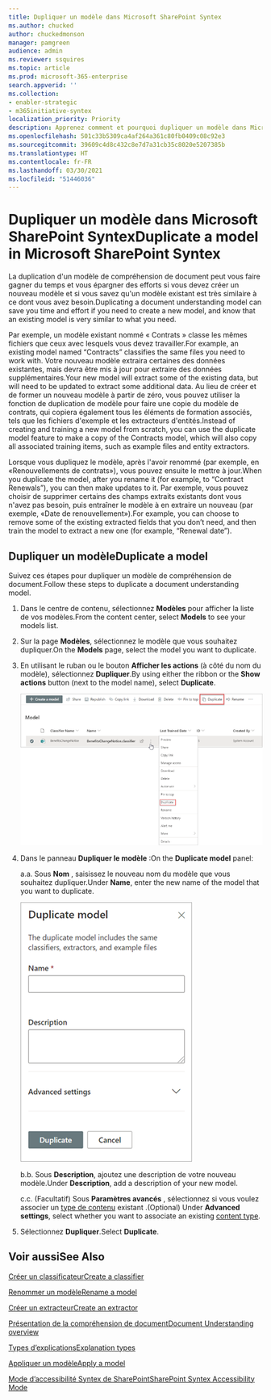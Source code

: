 ```yaml
---
title: Dupliquer un modèle dans Microsoft SharePoint Syntex
ms.author: chucked
author: chuckedmonson
manager: pamgreen
audience: admin
ms.reviewer: ssquires
ms.topic: article
ms.prod: microsoft-365-enterprise
search.appverid: ''
ms.collection:
- enabler-strategic
- m365initiative-syntex
localization_priority: Priority
description: Apprenez comment et pourquoi dupliquer un modèle dans Microsoft SharePoint Syntex.
ms.openlocfilehash: 501c33b5309ca4af264a361c80fb0409c08c92e3
ms.sourcegitcommit: 39609c4d8c432c8e7d7a31cb35c8020e5207385b
ms.translationtype: HT
ms.contentlocale: fr-FR
ms.lasthandoff: 03/30/2021
ms.locfileid: "51446036"
---
```

# <a name="duplicate-a-model-in-microsoft-sharepoint-syntex"></a><span data-ttu-id="705d0-103">Dupliquer un modèle dans Microsoft SharePoint Syntex</span><span class="sxs-lookup"><span data-stu-id="705d0-103">Duplicate a model in Microsoft SharePoint Syntex</span></span>

<span data-ttu-id="705d0-104">La duplication d'un modèle de compréhension de document peut vous faire gagner du temps et vous épargner des efforts si vous devez créer un nouveau modèle et si vous savez qu'un modèle existant est très similaire à ce dont vous avez besoin.</span><span class="sxs-lookup"><span data-stu-id="705d0-104">Duplicating a document understanding model can save you time and effort if you need to create a new model, and know that an existing model is very similar to what you need.</span></span>

<span data-ttu-id="705d0-105">Par exemple, un modèle existant nommé « Contrats » classe les mêmes fichiers que ceux avec lesquels vous devez travailler.</span><span class="sxs-lookup"><span data-stu-id="705d0-105">For example, an existing model named “Contracts” classifies the same files you need to work with.</span></span> <span data-ttu-id="705d0-106">Votre nouveau modèle extraira certaines des données existantes, mais devra être mis à jour pour extraire des données supplémentaires.</span><span class="sxs-lookup"><span data-stu-id="705d0-106">Your new model will extract some of the existing data, but will need to be updated to extract some additional data.</span></span> <span data-ttu-id="705d0-107">Au lieu de créer et de former un nouveau modèle à partir de zéro, vous pouvez utiliser la fonction de duplication de modèle pour faire une copie du modèle de contrats, qui copiera également tous les éléments de formation associés, tels que les fichiers d'exemple et les extracteurs d'entités.</span><span class="sxs-lookup"><span data-stu-id="705d0-107">Instead of creating and training a new model from scratch, you can use the duplicate model feature to make a copy of the Contracts model, which will also copy all associated training items, such as example files and entity extractors.</span></span>

<span data-ttu-id="705d0-108">Lorsque vous dupliquez le modèle, après l'avoir renommé (par exemple, en «Renouvellements de contrats»), vous pouvez ensuite le mettre à jour.</span><span class="sxs-lookup"><span data-stu-id="705d0-108">When you duplicate the model, after you rename it (for example, to “Contract Renewals”), you can then make updates to it.</span></span> <span data-ttu-id="705d0-109">Par exemple, vous pouvez choisir de supprimer certains des champs extraits existants dont vous n'avez pas besoin, puis entraîner le modèle à en extraire un nouveau (par exemple, «Date de renouvellement»).</span><span class="sxs-lookup"><span data-stu-id="705d0-109">For example, you can choose to remove some of the existing extracted fields that you don’t need, and then train the model to extract a new one (for example, “Renewal date”).</span></span>

## <a name="duplicate-a-model"></a><span data-ttu-id="705d0-110">Dupliquer un modèle</span><span class="sxs-lookup"><span data-stu-id="705d0-110">Duplicate a model</span></span>

<span data-ttu-id="705d0-111">Suivez ces étapes pour dupliquer un modèle de compréhension de document.</span><span class="sxs-lookup"><span data-stu-id="705d0-111">Follow these steps to duplicate a document understanding model.</span></span>

1. <span data-ttu-id="705d0-112">Dans le centre de contenu, sélectionnez **Modèles** pour afficher la liste de vos modèles.</span><span class="sxs-lookup"><span data-stu-id="705d0-112">From the content center, select **Models** to see your models list.</span></span>

2. <span data-ttu-id="705d0-113">Sur la page **Modèles**, sélectionnez le modèle que vous souhaitez dupliquer.</span><span class="sxs-lookup"><span data-stu-id="705d0-113">On the **Models** page, select the model you want to duplicate.</span></span>

3. <span data-ttu-id="705d0-114">En utilisant le ruban ou le bouton **Afficher les actions** (à côté du nom du modèle), sélectionnez **Dupliquer**.</span><span class="sxs-lookup"><span data-stu-id="705d0-114">By using either the ribbon or the **Show actions** button (next to the model name), select **Duplicate**.</span></span></br>

    ![Capture d'écran de la page Modèles montrant un modèle sélectionné avec les options de duplication en surbrillance.](../media/content-understanding/select-model-duplicate-both.png) </br>

4. <span data-ttu-id="705d0-116">Dans le panneau **Dupliquer le modèle** :</span><span class="sxs-lookup"><span data-stu-id="705d0-116">On the **Duplicate model** panel:</span></span>

   <span data-ttu-id="705d0-117">a.</span><span class="sxs-lookup"><span data-stu-id="705d0-117">a.</span></span> <span data-ttu-id="705d0-118">Sous **Nom** , saisissez le nouveau nom du modèle que vous souhaitez dupliquer.</span><span class="sxs-lookup"><span data-stu-id="705d0-118">Under **Name**, enter the new name of the model that you want to duplicate.</span></span></br>

    ![Capture d'écran montrant le panneau du modèle dupliqué.](../media/content-understanding/duplicate-model-panel.png) </br>

   <span data-ttu-id="705d0-120">b.</span><span class="sxs-lookup"><span data-stu-id="705d0-120">b.</span></span> <span data-ttu-id="705d0-121">Sous **Description**, ajoutez une description de votre nouveau modèle.</span><span class="sxs-lookup"><span data-stu-id="705d0-121">Under **Description**, add a description of your new model.</span></span>

   <span data-ttu-id="705d0-122">c.</span><span class="sxs-lookup"><span data-stu-id="705d0-122">c.</span></span> <span data-ttu-id="705d0-123">(Facultatif) Sous **Paramètres avancés** , sélectionnez si vous voulez associer un [type de contenu](/sharepoint/governance/content-type-and-workflow-planning#content-type-overview) existant .</span><span class="sxs-lookup"><span data-stu-id="705d0-123">(Optional) Under **Advanced settings**, select whether you want to associate an existing [content type](/sharepoint/governance/content-type-and-workflow-planning#content-type-overview).</span></span>

5. <span data-ttu-id="705d0-124">Sélectionnez **Dupliquer**.</span><span class="sxs-lookup"><span data-stu-id="705d0-124">Select **Duplicate**.</span></span>

## <a name="see-also"></a><span data-ttu-id="705d0-125">Voir aussi</span><span class="sxs-lookup"><span data-stu-id="705d0-125">See Also</span></span>
[<span data-ttu-id="705d0-126">Créer un classificateur</span><span class="sxs-lookup"><span data-stu-id="705d0-126">Create a classifier</span></span>](create-a-classifier.md)

[<span data-ttu-id="705d0-127">Renommer un modèle</span><span class="sxs-lookup"><span data-stu-id="705d0-127">Rename a model</span></span>](rename-a-model.md)

[<span data-ttu-id="705d0-128">Créer un extracteur</span><span class="sxs-lookup"><span data-stu-id="705d0-128">Create an extractor</span></span>](create-an-extractor.md)

[<span data-ttu-id="705d0-129">Présentation de la compréhension de document</span><span class="sxs-lookup"><span data-stu-id="705d0-129">Document Understanding overview</span></span>](document-understanding-overview.md)

[<span data-ttu-id="705d0-130">Types d’explications</span><span class="sxs-lookup"><span data-stu-id="705d0-130">Explanation types</span></span>](explanation-types-overview.md)

[<span data-ttu-id="705d0-131">Appliquer un modèle</span><span class="sxs-lookup"><span data-stu-id="705d0-131">Apply a model</span></span>](apply-a-model.md) 

[<span data-ttu-id="705d0-132">Mode d’accessibilité Syntex de SharePoint</span><span class="sxs-lookup"><span data-stu-id="705d0-132">SharePoint Syntex Accessibility Mode</span></span>](accessibility-mode.md)
